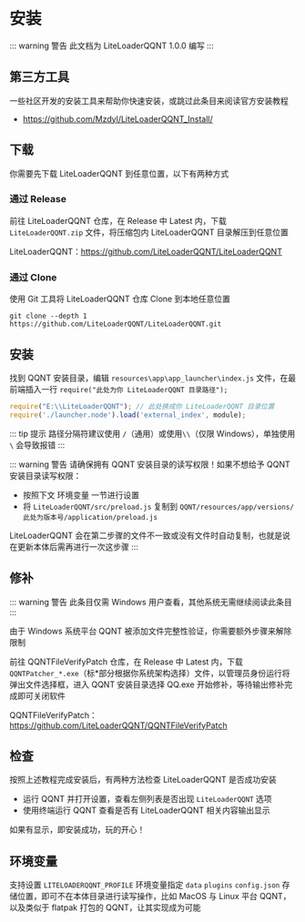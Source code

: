 # 安装

::: warning 警告
此文档为 LiteLoaderQQNT 1.0.0 编写
:::



## 第三方工具

一些社区开发的安装工具来帮助你快速安装，或跳过此条目来阅读官方安装教程

- https://github.com/Mzdyl/LiteLoaderQQNT_Install/



## 下载

你需要先下载 LiteLoaderQQNT 到任意位置，以下有两种方式

### 通过 Release

前往 LiteLoaderQQNT 仓库，在 Release 中 Latest 内，下载 `LiteLoaderQQNT.zip` 文件，将压缩包内 LiteLoaderQQNT 目录解压到任意位置

LiteLoaderQQNT：https://github.com/LiteLoaderQQNT/LiteLoaderQQNT

### 通过 Clone

使用 Git 工具将 LiteLoaderQQNT 仓库 Clone 到本地任意位置

``` shell
git clone --depth 1 https://github.com/LiteLoaderQQNT/LiteLoaderQQNT.git
```



## 安装

找到 QQNT 安装目录，编辑 `resources\app\app_launcher\index.js` 文件，在最前端插入一行 `require("此处为你 LiteLoaderQQNT 目录路径");`

``` javascript
require("E:\\LiteLoaderQQNT"); // 此处换成你 LiteLoaderQQNT 目录位置
require('./launcher.node').load('external_index', module);
```

::: tip 提示
路径分隔符建议使用 `/`（通用）或使用`\\`（仅限 Windows），单独使用 `\` 会导致报错
:::

::: warning 警告
请确保拥有 QQNT 安装目录的读写权限！如果不想给予 QQNT 安装目录读写权限：  

- 按照下文 环境变量 一节进行设置
- 将 `LiteLoaderQQNT/src/preload.js` 复制到 `QQNT/resources/app/versions/此处为版本号/application/preload.js`

LiteLoaderQQNT 会在第二步骤的文件不一致或没有文件时自动复制，也就是说在更新本体后需再进行一次这步骤
:::



## 修补

::: warning 警告
此条目仅需 Windows 用户查看，其他系统无需继续阅读此条目
:::

由于 Windows 系统平台 QQNT 被添加文件完整性验证，你需要额外步骤来解除限制

前往 QQNTFileVerifyPatch 仓库，在 Release 中 Latest 内，下载 `QQNTPatcher_*.exe`（标*部分根据你系统架构选择）文件，以管理员身份运行将弹出文件选择框，进入 QQNT 安装目录选择 QQ.exe 开始修补，等待输出修补完成即可关闭软件

QQNTFileVerifyPatch：https://github.com/LiteLoaderQQNT/QQNTFileVerifyPatch



## 检查

按照上述教程完成安装后，有两种方法检查 LiteLoaderQQNT 是否成功安装

- 运行 QQNT 并打开设置，查看左侧列表是否出现 `LiteLoaderQQNT` 选项
- 使用终端运行 QQNT 查看是否有 LiteLoaderQQNT 相关内容输出显示

如果有显示，即安装成功，玩的开心！



## 环境变量

支持设置 `LITELOADERQQNT_PROFILE` 环境变量指定 `data` `plugins` `config.json` 存储位置，即可不在本体目录进行读写操作，比如 MacOS 与 Linux 平台 QQNT，以及类似于 flatpak 打包的 QQNT，让其实现成为可能
